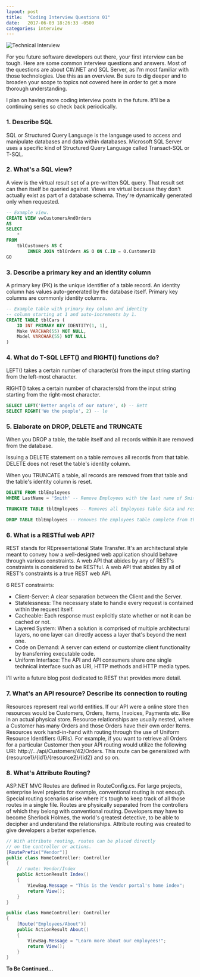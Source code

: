 ```yaml
---
layout: post
title:  "Coding Interview Questions 01"
date:   2017-06-03 18:26:33 -0500
categories: interview
---
```


![Technical Interview][TechnicalInterview]

For you future software developers out there, your first interview can be tough. Here are some common interview questions and answers. Most of the questions are about C#/.NET and SQL Server, as I'm most familiar with those technologies. Use this as an overview. Be sure to dig deeper and to broaden your scope to topics not covered here in order to get a more thorough understanding.

I plan on having more coding interview posts in the future. It'll be a continuing series so check back periodically.

### 1. Describe SQL

SQL or Structured Query Language is the language used to access and manipulate databases and data within databases. Microsoft SQL Server uses a specific kind of Structured Query Language called Transact-SQL or T-SQL. 

### 2. What's a SQL view?

A view is the virtual result set of a pre-written SQL query. That result set can then itself be queried against. Views are virtual because they don't actually exist as part of a database schema. They're dynamically generated only when requested.

```sql
-- Example view.
CREATE VIEW vwCustomersAndOrders
AS
SELECT 
    *
FROM 
    tblCustomers AS C 
        INNER JOIN tblOrders AS O ON C.ID = O.CustomerID
GO
```

### 3. Describe a primary key and an identity column

A primary key (PK) is the unique identifier of a table record. An identity column has values auto-generated by the database itself. Primary key columns are commonly identity columns.

```sql
-- Example table with primary key column and identity 
-- column starting at 1 and auto-increments by 1.
CREATE TABLE tblCars (
    ID INT PRIMARY KEY IDENTITY(1, 1),
    Make VARCHAR(55) NOT NULL,
    Model VARCHAR(55) NOT NULL
)
```

### 4. What do T-SQL LEFT() and RIGHT() functions do?

LEFT() takes a certain number of character(s) from the input string starting from the left-most character.

RIGHT() takes a certain number of characters(s) from the input string starting from the right-most character.

```sql
SELECT LEFT('Better angels of our nature', 4) -- Bett
SELECT RIGHT('We the people', 2) -- le
```

### 5. Elaborate on DROP, DELETE and TRUNCATE

When you DROP a table, the table itself and all records within it are removed from the database. 

Issuing a DELETE statement on a table removes all records from that table. DELETE does not reset the table's identity column.

When you TRUNCATE a table, all records are removed from that table and the table's identity column is reset.

```sql
DELETE FROM tblEmployees
WHERE LastName = 'Smith' -- Remove Employees with the last name of Smith.

TRUNCATE TABLE tblEmployees -- Removes all Employees table data and resets identity column.

DROP TABLE tblEmployees -- Removes the Employees table complete from the database.
```

### 6. What is a RESTful web API?

REST stands for REpresentational State Transfer. It's an architectural style meant to convey how a well-designed web application should behave through various constraints. A web API that abides by any of REST's constraints is considered to be RESTful. A web API that abides by all of REST's constraints is a true REST web API.

6 REST constraints:
- Client-Server: A clear separation between the Client and the Server.
- Statelessness: The necessary state to handle every request is contained within the request itself.
- Cacheable: Each response must explicitly state whether or not it can be cached or not.
- Layered System: When a solution is comprised of multiple architectural layers, no one layer can directly access a layer that's beyond the next one.
- Code on Demand: A server can extend or customize client functionality by transferring executable code.
- Uniform Interface: The API and API consumers share one single technical interface such as URI, HTTP methods and HTTP media types.

I'll write a future blog post dedicated to REST that provides more detail.

### 7. What's an API resource? Describe its connection to routing

Resources represent real world entities. If our API were a online store then resources would be Customers, Orders, Items, Invoices, Payments etc. like in an actual physical store. Resource relationships are usually nested, where a Customer has many Orders and those Orders have their own order Items. Resources work hand-in-hand with routing through the use of Uniform Resource Identifiers (URIs). For example, if you want to retrieve all Orders for a particular Customer then your API routing would utilize the following URI: http://.../api/Customers/42/Orders. This route can be generalized with {resource1}/{id1}/{resource2}/{id2} and so on.

### 8. What's Attribute Routing?

ASP.NET MVC Routes are defined in RouteConfig.cs. For large projects, enterprise level projects for example, conventional routing is not enough. Special routing scenarios arise where it's tough to keep track of all those routes in a single file. Routes are physically separated from the controllers of which they belong with conventional routing. Developers may have to become Sherlock Holmes, the world's greatest detective, to be able to decipher and understand the relationships. Attribute routing was created to give developers a better experience.  

```cs
// With attribute routing, routes can be placed directly
// on the controller or actions.
[RoutePrefix("Vendor")]
public class HomeController: Controller 
{
    // route: Vendor/Index
    public ActionResult Index() 
    {
        ViewBag.Message = "This is the Vendor portal's home index";
        return View();
    }
}

public class HomeController: Controller
{
    [Route("Employees/About")]
    public ActionResult About() 
    {
        ViewBag.Message = "Learn more about our employees!";
        return View();
    }
}
```   


**To Be Continued...**

[TechnicalInterview]: https://putadesign.vn/wp-content/uploads/2016/03/slide3.jpg
